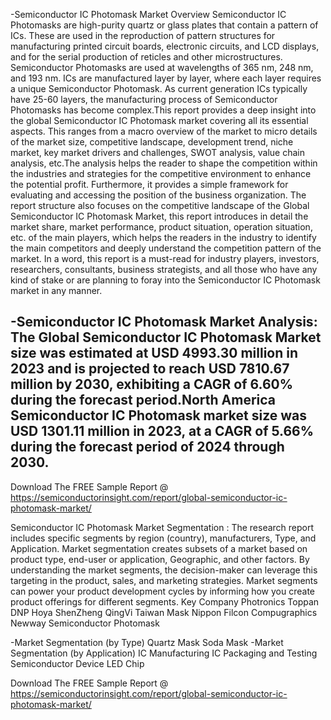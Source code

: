 -Semiconductor IC Photomask Market Overview
Semiconductor IC Photomasks are high-purity quartz or glass plates that contain a pattern of ICs. These are used in the reproduction of pattern structures for manufacturing printed circuit boards, electronic circuits, and LCD displays, and for the serial production of reticles and other microstructures. Semiconductor Photomasks are used at wavelengths of 365 nm, 248 nm, and 193 nm. ICs are manufactured layer by layer, where each layer requires a unique Semiconductor Photomask. As current generation ICs typically have 25-60 layers, the manufacturing process of Semiconductor Photomasks has become complex.This report provides a deep insight into the global Semiconductor IC Photomask market covering all its essential aspects. This ranges from a macro overview of the market to micro details of the market size, competitive landscape, development trend, niche market, key market drivers and challenges, SWOT analysis, value chain analysis, etc.The analysis helps the reader to shape the competition within the industries and strategies for the competitive environment to enhance the potential profit. Furthermore, it provides a simple framework for evaluating and accessing the position of the business organization. The report structure also focuses on the competitive landscape of the Global Semiconductor IC Photomask Market, this report introduces in detail the market share, market performance, product situation, operation situation, etc. of the main players, which helps the readers in the industry to identify the main competitors and deeply understand the competition pattern of the market. In a word, this report is a must-read for industry players, investors, researchers, consultants, business strategists, and all those who have any kind of stake or are planning to foray into the Semiconductor IC Photomask market in any manner.

-Semiconductor IC Photomask Market Analysis:
The Global Semiconductor IC Photomask Market size was estimated at USD 4993.30 million in 2023 and is projected to reach USD 7810.67 million by 2030, exhibiting a CAGR of 6.60% during the forecast period.North America Semiconductor IC Photomask market size was USD 1301.11 million in 2023, at a CAGR of 5.66% during the forecast period of 2024 through 2030.
-
Download The FREE Sample Report @ https://semiconductorinsight.com/report/global-semiconductor-ic-photomask-market/ 

Semiconductor IC Photomask Market Segmentation :
The research report includes specific segments by region (country), manufacturers, Type, and Application. Market segmentation creates subsets of a market based on product type, end-user or application, Geographic, and other factors. By understanding the market segments, the decision-maker can leverage this targeting in the product, sales, and marketing strategies. Market segments can power your product development cycles by informing how you create product offerings for different segments. Key Company
Photronics
Toppan
DNP
Hoya
ShenZheng QingVi
Taiwan Mask
Nippon Filcon
Compugraphics
Newway Semiconductor Photomask

-Market Segmentation (by Type)
Quartz Mask
Soda Mask
-Market Segmentation (by Application)
IC Manufacturing
IC Packaging and Testing
Semiconductor Device
LED Chip

Download The FREE Sample Report @ https://semiconductorinsight.com/report/global-semiconductor-ic-photomask-market/
